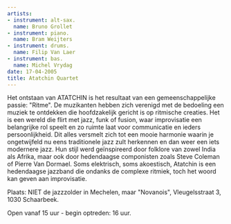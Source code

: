 ```yaml
---
artists:
- instrument: alt-sax.
  name: Bruno Grollet
- instrument: piano.
  name: Bram Weijters
- instrument: drums.
  name: Filip Van Laer
- instrument: bas.
  name: Michel Vrydag
date: 17-04-2005
title: Atatchin Quartet
---
```

Het ontstaan van ATATCHIN is het resultaat van een gemeenschappelijke passie: "Ritme". 
De muzikanten hebben zich verenigd met de bedoeling een muziek te ontdekken die 
hoofdzakelijk gericht is op ritmische creaties.
Het is een wereld die flirt met jazz, funk of fusion, waar improvisatie een belangrijke 
rol speelt en zo ruimte laat voor communicatie en ieders persoonlijkheid. Dit alles 
versmelt zich tot een mooie harmonie waarin je ongetwijfeld nu eens traditionele jazz 
zult herkennen en dan weer een iets modernere jazz.
Hun stijl werd geïnspireerd door folklore van zowel India als Afrika, maar ook door 
hedendaagse componisten zoals Steve Coleman of Pierre Van Dormael. Soms elektrisch, 
soms akoestisch, Atatchin is een hedendaagse jazzband die ondanks de complexe ritmiek, 
toch het woord kan geven aan improvisatie. 

Plaats: NIET de jazzzolder in Mechelen, maar "Novanois", Vleugelsstraat 3, 1030 Schaarbeek. 

Open vanaf 15 uur - begin optreden: 16 uur.